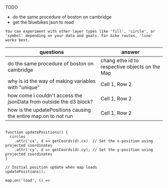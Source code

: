 TODO
- do the same procedure of boston on cambridge
- get the bluebikes json to read

```
You can experiment with other layer types like 'fill', 'circle', or 'symbol' depending on your data and goals. For bike routes, 'line' works best.
```

| questions      | answer     |
| ------------- | ------------- |
| do the same procedure of boston on cambridge | chang ethe id to respective objects on the Map |
| why is id the way of making variables with "unique"  | Cell 1, Row 2 |
| how come i couldn't access the jsonData from outside the d3 block?  | Cell 1, Row 2 |
| how is the updatePositions causing the entire map.on to not run  | Cell 1, Row 2 |

```

function updatePositions() {
  circles
    .attr('cx', d => getCoords(d).cx)  // Set the x-position using projected coordinates
    .attr('cy', d => getCoords(d).cy); // Set the y-position using projected coordinates
}

// Initial position update when map loads
updatePositions();

map.on('load', () =>
```


